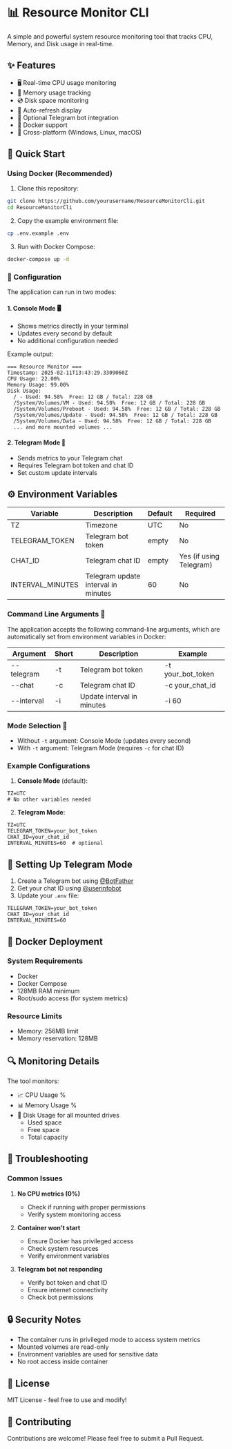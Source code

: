 # 📊 Resource Monitor CLI

A simple and powerful system resource monitoring tool that tracks CPU, Memory, and Disk usage in real-time.

## ✨ Features

- 🖥️ Real-time CPU usage monitoring
- 💾 Memory usage tracking
- 💿 Disk space monitoring
- 🔄 Auto-refresh display
- 📱 Optional Telegram bot integration
- 🐳 Docker support
- 🎯 Cross-platform (Windows, Linux, macOS)

## 🚀 Quick Start

### Using Docker (Recommended)

1. Clone this repository:
```bash
git clone https://github.com/yourusername/ResourceMonitorCli.git
cd ResourceMonitorCli
```

2. Copy the example environment file:
```bash
cp .env.example .env
```

3. Run with Docker Compose:
```bash
docker-compose up -d
```

### 🔧 Configuration

The application can run in two modes:

#### 1. Console Mode 🖥️
- Shows metrics directly in your terminal
- Updates every second by default
- No additional configuration needed

Example output:
```
=== Resource Monitor ===
Timestamp: 2025-02-11T13:43:29.3309060Z
CPU Usage: 22.00%
Memory Usage: 99.00%
Disk Usage:
  / - Used: 94.58%  Free: 12 GB / Total: 228 GB
  /System/Volumes/VM - Used: 94.58%  Free: 12 GB / Total: 228 GB
  /System/Volumes/Preboot - Used: 94.58%  Free: 12 GB / Total: 228 GB
  /System/Volumes/Update - Used: 94.58%  Free: 12 GB / Total: 228 GB
  /System/Volumes/Data - Used: 94.58%  Free: 12 GB / Total: 228 GB
  ... and more mounted volumes ...
```

#### 2. Telegram Mode 📱
- Sends metrics to your Telegram chat
- Requires Telegram bot token and chat ID
- Set custom update intervals

## ⚙️ Environment Variables

| Variable | Description | Default | Required |
|----------|-------------|---------|----------|
| TZ | Timezone | UTC | No |
| TELEGRAM_TOKEN | Telegram bot token | empty | No |
| CHAT_ID | Telegram chat ID | empty | Yes (if using Telegram) |
| INTERVAL_MINUTES | Telegram update interval in minutes | 60 | No |

### Command Line Arguments 🔧
The application accepts the following command-line arguments, which are automatically set from environment variables in Docker:

| Argument | Short | Description | Example |
|----------|-------|-------------|---------|
| --telegram | -t | Telegram bot token | -t your_bot_token |
| --chat | -c | Telegram chat ID | -c your_chat_id |
| --interval | -i | Update interval in minutes | -i 60 |

### Mode Selection 🔄
- Without `-t` argument: Console Mode (updates every second)
- With `-t` argument: Telegram Mode (requires `-c` for chat ID)

### Example Configurations

1. **Console Mode** (default):
```env
TZ=UTC
# No other variables needed
```

2. **Telegram Mode**:
```env
TZ=UTC
TELEGRAM_TOKEN=your_bot_token
CHAT_ID=your_chat_id
INTERVAL_MINUTES=60  # optional
```

## 📱 Setting Up Telegram Mode

1. Create a Telegram bot using [@BotFather](https://t.me/botfather)
2. Get your chat ID using [@userinfobot](https://t.me/userinfobot)
3. Update your `.env` file:
```env
TELEGRAM_TOKEN=your_bot_token
CHAT_ID=your_chat_id
INTERVAL_MINUTES=60
```

## 🐳 Docker Deployment

### System Requirements
- Docker
- Docker Compose
- 128MB RAM minimum
- Root/sudo access (for system metrics)

### Resource Limits
- Memory: 256MB limit
- Memory reservation: 128MB

## 🔍 Monitoring Details

The tool monitors:
- 📈 CPU Usage %
- 📊 Memory Usage %
- 💾 Disk Usage for all mounted drives
  - Used space
  - Free space
  - Total capacity

## 🛟 Troubleshooting

### Common Issues

1. **No CPU metrics (0%)**
   - Check if running with proper permissions
   - Verify system monitoring access

2. **Container won't start**
   - Ensure Docker has privileged access
   - Check system resources
   - Verify environment variables

3. **Telegram bot not responding**
   - Verify bot token and chat ID
   - Ensure internet connectivity
   - Check bot permissions

## 🔒 Security Notes

- The container runs in privileged mode to access system metrics
- Mounted volumes are read-only
- Environment variables are used for sensitive data
- No root access inside container

## 📝 License

MIT License - feel free to use and modify!

## 🤝 Contributing

Contributions are welcome! Please feel free to submit a Pull Request.
